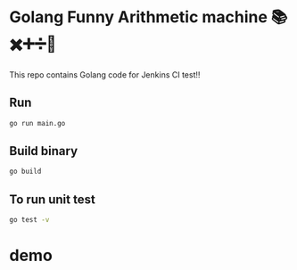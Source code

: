 # Golang Funny Arithmetic machine 📚✖️➕➗🔢
This repo contains Golang code for Jenkins CI test!!

## Run
```bash
go run main.go
```

## Build binary
```bash
go build
```
## To run unit test
```bash
go test -v
```
# demo
